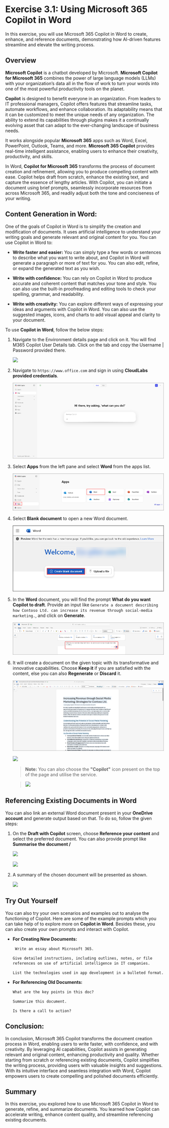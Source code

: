 # Exercise 3.1: Using Microsoft 365 Copilot in Word

In this exercise, you will use Microsoft 365 Copilot in Word to create, enhance, and reference documents, demonstrating how AI-driven features streamline and elevate the writing process.

## Overview

**Microsoft Copilot** is a chatbot developed by Microsoft. **Microsoft Copilot for Microsoft 365** combines the power of large language models (LLMs) with your organization’s data all in the flow of work to turn your words into one of the most powerful productivity tools on the planet.

**Copilot** is designed to benefit everyone in an organization. From leaders to IT professional managers, Copilot offers features that streamline tasks, automate workflows, and enhance collaboration. Its adaptability means that it can be customized to meet the unique needs of any organization. The ability to extend its capabilities through plugins makes it a continually evolving asset that can adapt to the ever-changing landscape of business needs.

It works alongside popular **Microsoft 365** apps such as Word, Excel, PowerPoint, Outlook, Teams, and more. **Microsoft 365 Copilot** provides real-time intelligent assistance, enabling users to enhance their creativity, productivity, and skills.

In Word, **Copilot for Microsoft 365** transforms the process of document creation and refinement, allowing you to produce compelling content with ease. Copilot helps draft from scratch, enhance the existing text, and capture the essence of lengthy articles. With Copilot, you can initiate a document using brief prompts, seamlessly incorporate resources from across Microsoft 365, and readily adjust both the tone and conciseness of your writing.

## **Content Generation in Word:**

One of the goals of Copilot in Word is to simplify the creation and modification of documents. It uses artificial intelligence to understand your writing goals and generate relevant and original content for you. You can use Copilot in Word to:

- **Write faster and easier:** You can simply type a few words or sentences to describe what you want to write about, and Copilot in Word will generate a paragraph or more of text for you. You can also edit, refine, or expand the generated text as you wish.

- **Write with confidence:** You can rely on Copilot in Word to produce accurate and coherent content that matches your tone and style. You can also use the built-in proofreading and editing tools to check your spelling, grammar, and readability.

- **Write with creativity:** You can explore different ways of expressing your ideas and arguments with Copilot in Word. You can also use the suggested images, icons, and charts to add visual appeal and clarity to your document.

To use **Copilot in Word**, follow the below steps:

1. Navigate to the Environment details page and click on it. You will find M365 Copilot User Details tab. Click on the tab and copy the Username | Password provided there.

   ![](./media/licensekey2.png)

1. Navigate to `https://www.office.com` and sign in using **CloudLabs provided credentials**.

   ![](./media/5.2.png)

1. Select **Apps** from the left pane and select **Word** from the apps list.

   ![](./media/5.3.png)

1. Select **Blank document** to open a new Word document.

   ![](./media/5.4.png)

1. In the **Word** document, you will find the prompt **What do you want Copilot to draft**. Provide an input like `Generate a document describing how Contoso Ltd. can increase its revenue through social-media marketing.`, and click on **Generate**.

   ![](./media/5.5.png)

1. It will create a document on the given topic with its transformative and innovative capabilities. Choose **Keep it** if you are satisfied with the content, else you can also **Regenerate** or **Discard** it.

   ![](./media/5.6.png)

   ![](./media/keep-it-word-2.png)

    >**Note:** You can also choose the **"Copilot"** icon present on the top of the page and utilise the service.

    >![](./media/copilot-icon-word.png)

## Referencing Existing Documents in Word

You can also link an external Word document present in your **OneDrive account** and generate output based on that. To do so, follow the given steps:

1. On the **Draft with Copilot** screen, choose **Reference your content** and select the preferred document. You can also provide prompt like **Summarise the document /**

   ![](./media/im5.png)

   ![](./media/im4.png)

1. A summary of the chosen document will be presented as shown.

   ![](./media/summary-doc.png)

## Try Out Yourself

You can also try your own scenarios and examples out to analyse the functioning of Copilot.
Here are some of the example prompts which you can take help of to explore more on **Copilot in Word**. Besides these, you can also create your own prompts and interact with Copilot.

- **For Creating New Documents:**

   ```
    Write an essay about Microsoft 365.
    ```
    ```
    Give detailed instructions, including outlines, notes, or file references on use of artificial intelligence in IT companies.
    ```
    ```
    List the technologies used in app development in a bulleted format.
    ```

- **For Referencing Old Documents:**

   ```
   What are the key points in this doc?
   ```
   ```
   Summarize this document.
   ```
   ```
   Is there a call to action?
   ```

## Conclusion: 

In conclusion, Microsoft 365 Copilot transforms the document creation process in Word, enabling users to write faster, with confidence, and with creativity. By leveraging AI capabilities, Copilot assists in generating relevant and original content, enhancing productivity and quality. Whether starting from scratch or referencing existing documents, Copilot simplifies the writing process, providing users with valuable insights and suggestions. With its intuitive interface and seamless integration with Word, Copilot empowers users to create compelling and polished documents efficiently.

## Summary

In this exercise, you explored how to use Microsoft 365 Copilot in Word to generate, refine, and summarize documents. You learned how Copilot can accelerate writing, enhance content quality, and streamline referencing existing documents.
